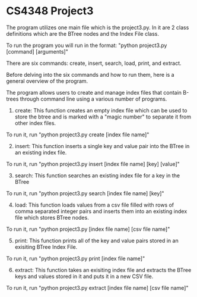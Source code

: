 # CS4348 Project3
The program utilizes one main file which is the project3.py. In it are 2 class definitions which are the BTree nodes and the Index File class.

To run the program you will run in the format: "python project3.py [command] [arguments]"

There are six commands: create, insert, search, load, print, and  extract.

Before delving into the six commands and how to run them, here is a general overview of the program.

The program allows users to create and manage index files that contain B-trees through command line using a various number of programs.

1. create: This function creates an empty index file which can be used to store the btree and is marked with a "magic number" to separate it from other index files. 

To run it, run "python project3.py create [index file name]"

2. insert: This function inserts a single key and value pair into the BTree in an existing index file.

To run it, run "python project3.py insert [index file name] [key] [value]"

3. search: This function searches an existing index file for a key in the BTree

To run it, run "python project3.py search [index file name] [key]"

4. load: This function loads values from a csv file filled with rows of comma separated integer pairs and inserts them into an existing index file which stores BTree nodes.

To run it, run "python project3.py [index file name] [csv file name]"

5. print: This function prints all of the key and value pairs stored in an exisiting BTree Index File.

To run it, run "python project3.py print [index file name]"

6. extract: This function takes an exisiting index file and extracts the BTree keys and values stored in it and puts it in a new CSV file.

To run it, run "python project3.py extract [index file name] [csv file name]"

